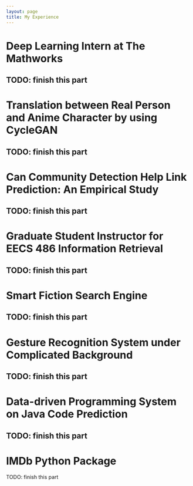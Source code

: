 ```yaml
---
layout: page
title: My Experience
---
```

# Deep Learning Intern at The Mathworks

TODO: finish this part
---
# Translation between Real Person and Anime Character by using CycleGAN

TODO: finish this part
---
# Can Community Detection Help Link Prediction: An Empirical Study

TODO: finish this part
---
# Graduate Student Instructor for EECS 486 Information Retrieval

TODO: finish this part
---
# Smart Fiction Search Engine

TODO: finish this part
---
# Gesture Recognition System under Complicated Background

TODO: finish this part
---
# Data-driven Programming System on Java Code Prediction

TODO: finish this part
---
# IMDb Python Package

TODO: finish this part

